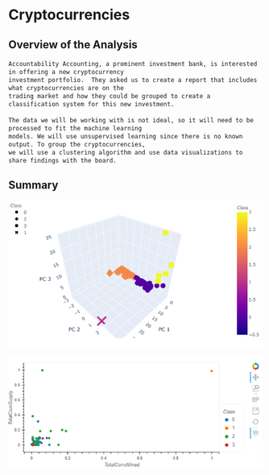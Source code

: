 # Cryptocurrencies

## Overview of the Analysis

    Accountability Accounting, a prominent investment bank, is interested in offering a new cryptocurrency
    investment portfolio.  They asked us to create a report that includes what cryptocurrencies are on the
    trading market and how they could be grouped to create a classification system for this new investment.
    
    The data we will be working with is not ideal, so it will need to be processed to fit the machine learning
    models. We will use unsupervised learning since there is no known output. To group the cryptocurrencies,
    we will use a clustering algorithm and use data visualizations to share findings with the board.
    
##  Summary

    


<p align="center"><img src=https://github.com/PJ427/Cryptocurrencies/blob/main/Images/3D_scatter.PNG></p>

<p align="center"><img src=https://github.com/PJ427/Cryptocurrencies/blob/main/Images/hv_scatter.PNG></p>
